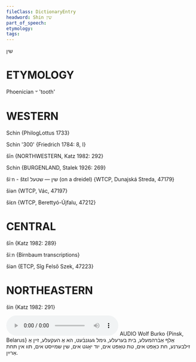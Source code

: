 ```yaml
---
fileClass: DictionaryEntry
headword: Shin שין
part_of_speech: 
etymology: 
tags: 
---
```

שין

ETYMOLOGY
===========
Phoenician 𐤔 'tooth'

WESTERN
========

Schin {PhilogLottus 1733}

Schin '300' {Friedrich 1784: 8, I}

šīn {NORTHWESTERN, Katz 1982: 292}

Schin {BURGENLAND, Stalek 1926: 269}

šiˑn - štɛl שין — שטעל (on a dreidel) {WTCP, Dunajská Streda, 47179}

šiən {WTCP, Vác, 47197}

šíɛn {WTCP, Berettyó-Újfalu, 47212}

CENTRAL
========

šīn {Katz 1982: 289}

šiːn {Birnbaum transcriptions}

šiən {ETCP, Sîg Felső Szek, 47223}

NORTHEASTERN
==============

šin {Katz 1982: 291}

<audio controls src="https://ia601509.us.archive.org/26/items/WolfBurko/AlefAvremeleBeysBereleGimlGeganvetHeyAHekeleZayenAZilberneKhesKhaptImTesTaptImYudYogtImShinShmaystImTofInTokhesArayn-WolfBurko.mp3"></audio>
AUDIO Wolf Burko {Pinsk, Belarus}
אַלף אַבֿרהמעלע, בית בערעלע, גימל געגנבֿעט, הא אַ העקעלע, זיין אַ זילבערנע, חת כאַפּט אים, טת טאַפּט אים, יוד יאָגט אים, שין שמײַסט אים, תּוו אין תּחת אַרײַן.